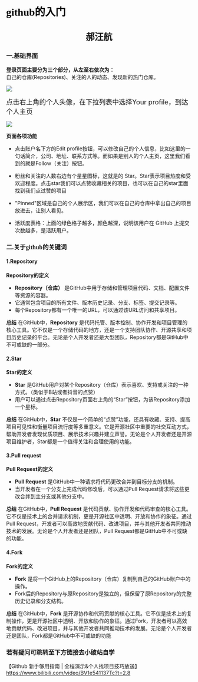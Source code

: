 # <font face="仿宋" font color=black >               github的入门</font>
## <center><font face="楷体" font size=5>郝汪航</font></center>  
### <font face="楷体">一.基础界面</font>
**登录页面主要分为三个部分，从左至右依次为：**  
自己的仓库(Repositories)、关注的人的动态、发现新的热门仓库。

![](C:\Users\24082\Desktop\Tasks\屏幕截图_19-3-2025_19538_github.com.jpeg)



<font  font size= 4> 点击右上角的个人头像，在下拉列表中选择Your profile，到达个人主页</font>

![](C:\Users\24082\Desktop\Tasks\屏幕截图_20-3-2025_8584_github.com.jpeg)



**页面各项功能**

- 点击账户名下方的Edit profile按钮，可以修改自己的个人信息，比如这里的一句话简介，公司、地址、联系方式等。而如果是别人的个人主页，这里我们看到的就是Follow（关注）按钮。

- 粉丝和关注的人数右边有个星星图标，这就是的 Star。Star表示项目热度和受欢迎程度。点击star我们可以点赞收藏相关的项目，也可以在自己的star里面找到我们点过赞的项目

- "Pinned"区域是自己的个人展示区，我们可以在自己的仓库中拿出自己的项目放进去，让别人看见。
  
- 活跃度表格：上面的绿色格子越多，颜色越深，说明该用户在 GitHub 上提交次数越多，是活跃用户。





### <font face="楷体">二.关于github的关键词</font>
#### 1.Repository 

 **Repository的定义**
- **Repository（仓库）** 是GitHub中用于存储和管理项目代码、文档、配置文件等资源的容器。
- 它通常包含项目的所有文件、版本历史记录、分支、标签、提交记录等。
- 每个Repository都有一个唯一的URL，可以通过该URL访问和共享项目。
  

**总结**
在GitHub中，**Repository** 是代码托管、版本控制、协作开发和项目管理的核心工具。它不仅是一个存储代码的地方，还是一个支持团队协作、开源共享和项目历史记录的平台。无论是个人开发者还是大型团队，Repository都是GitHub中不可或缺的一部分。
#### 2.Star 
 **Star的定义**
- **Star** 是GitHub用户对某个Repository（仓库）表示喜欢、支持或关注的一种方式。（类似于B站或者抖音的点赞）
- 用户可以通过点击Repository页面右上角的“Star”按钮，为该Repository添加一个星标。
  

**总结**
在GitHub中，**Star** 不仅是一个简单的“点赞”功能，还具有收藏、支持、提高项目可见性和衡量项目流行度等多重意义。它是开源社区中重要的社交互动方式，帮助开发者发现优质项目、展示技术兴趣并建立声誉。无论是个人开发者还是开源项目维护者，Star都是一个值得关注和合理使用的功能。


#### 3.Pull request  
 **Pull Request的定义**
- **Pull Request** 是GitHub中一种请求将代码更改合并到目标分支的机制。
- 当开发者在一个分支上完成代码修改后，可以通过Pull Request请求将这些更改合并到主分支或其他分支中。
  

**总结**
在GitHub中，**Pull Request** 是代码贡献、协作开发和代码审查的核心工具。它不仅是技术上的合并请求机制，更是开源社区中透明、开放和协作的象征。通过Pull Request，开发者可以高效地贡献代码、改进项目，并与其他开发者共同推动技术的发展。无论是个人开发者还是团队，Pull Request都是GitHub中不可或缺的功能。
#### 4.Fork
**Fork的定义**
- **Fork** 是将一个GitHub上的Repository（仓库）复制到自己的GitHub账户中的操作。
- Fork后的Repository与原Repository是独立的，但保留了原Repository的完整历史记录和分支结构。

**总结**
在GitHub中，**Fork** 是开源协作和代码贡献的核心工具。它不仅是技术上的复制操作，更是开源社区中透明、开放和协作的象征。通过Fork，开发者可以高效地贡献代码、改进项目，并与其他开发者共同推动技术的发展。无论是个人开发者还是团队，Fork都是GitHub中不可或缺的功能

### 若有疑问可跳转至下方链接去小破站自学
【Github 新手够用指南 | 全程演示&个人找项目技巧放送】https://www.bilibili.com/video/BV1e541137Tc?t=2.8

